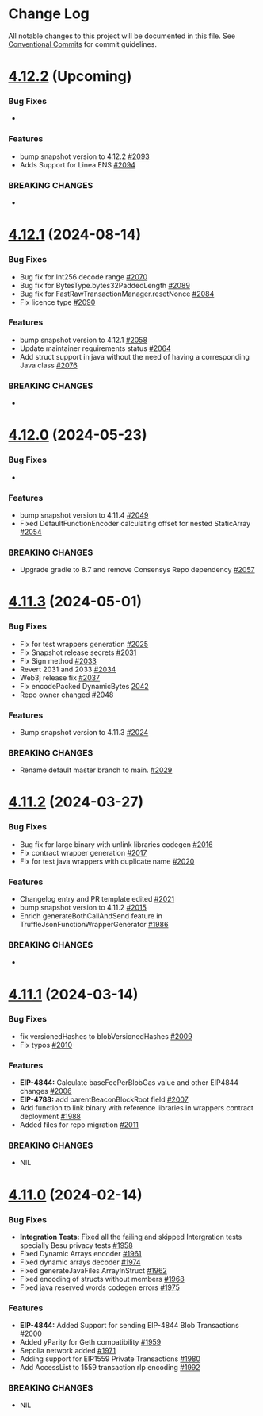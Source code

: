 # Change Log

All notable changes to this project will be documented in this file.
See [Conventional Commits](https://conventionalcommits.org) for commit guidelines.

# [4.12.2]() (Upcoming)

### Bug Fixes

*

### Features

* bump snapshot version to 4.12.2 [#2093](https://github.com/hyperledger/web3j/pull/2093)
* Adds Support for Linea ENS [#2094](https://github.com/hyperledger/web3j/pull/2094)
 
### BREAKING CHANGES

*

# [4.12.1](https://github.com/hyperledger/web3j/releases/tag/v4.12.1) (2024-08-14)

### Bug Fixes

* Bug fix for Int256 decode range [#2070](https://github.com/hyperledger/web3j/pull/2070)
* Bug fix for BytesType.bytes32PaddedLength [#2089](https://github.com/hyperledger/web3j/pull/2089)
* Bug fix for FastRawTransactionManager.resetNonce [#2084](https://github.com/hyperledger/web3j/pull/2084)
* Fix licence type [#2090](https://github.com/hyperledger/web3j/pull/2090)

### Features

* bump snapshot version to 4.12.1 [#2058](https://github.com/hyperledger/web3j/pull/2058)
* Update maintainer requirements status [#2064](https://github.com/hyperledger/web3j/pull/2064)
* Add struct support in java without the need of having a corresponding Java class [#2076](https://github.com/hyperledger/web3j/pull/2076)

### BREAKING CHANGES

*

# [4.12.0](https://github.com/hyperledger/web3j/releases/tag/v4.12.0) (2024-05-23)

### Bug Fixes

* 

### Features

* bump snapshot version to 4.11.4 [#2049](https://github.com/web3j/web3j/pull/2049)
* Fixed DefaultFunctionEncoder calculating offset for nested StaticArray [#2054](https://github.com/web3j/web3j/pull/2054)

### BREAKING CHANGES

* Upgrade gradle to 8.7 and remove Consensys Repo dependency [#2057](https://github.com/hyperledger/web3j/pull/2057)

# [4.11.3](https://github.com/hyperledger/web3j/releases/tag/v4.11.3) (2024-05-01)

### Bug Fixes

* Fix for test wrappers generation [#2025](https://github.com/web3j/web3j/pull/2025)
* Fix Snapshot release secrets [#2031](https://github.com/hyperledger/web3j/pull/2031)
* Fix Sign method [#2033](https://github.com/hyperledger/web3j/pull/2033)
* Revert 2031 and 2033 [#2034](https://github.com/hyperledger/web3j/pull/2034)
* Web3j release fix [#2037](https://github.com/hyperledger/web3j/pull/2037)
* Fix encodePacked DynamicBytes [2042](https://github.com/hyperledger/web3j/pull/2042)
* Repo owner changed [#2048](https://github.com/hyperledger/web3j/pull/2048)

### Features

* Bump snapshot version to 4.11.3 [#2024](https://github.com/web3j/web3j/pull/2024)

### BREAKING CHANGES

* Rename default master branch to main. [#2029](https://github.com/hyperledger/web3j/pull/2029)


# [4.11.2](https://github.com/web3j/web3j/releases/tag/v4.11.2) (2024-03-27)

### Bug Fixes

* Bug fix for large binary with unlink libraries codegen [#2016](https://github.com/web3j/web3j/pull/2016)
* Fix contract wrapper generation [#2017](https://github.com/web3j/web3j/pull/2017)
* Fix for test java wrappers with duplicate name [#2020](https://github.com/web3j/web3j/pull/2020)

### Features

* Changelog entry and PR template edited [#2021](https://github.com/web3j/web3j/pull/2021)
* bump snapshot version to 4.11.2  [#2015](https://github.com/web3j/web3j/pull/2015)
* Enrich generateBothCallAndSend feature in TruffleJsonFunctionWrapperGenerator [#1986](https://github.com/web3j/web3j/pull/1986)

### BREAKING CHANGES

* 


# [4.11.1](https://github.com/web3j/web3j/releases/tag/v4.11.1) (2024-03-14)

### Bug Fixes

* fix versionedHashes to blobVersionedHashes [#2009](https://github.com/web3j/web3j/pull/2009)
* Fix typos [#2010](https://github.com/web3j/web3j/pull/2010)

### Features

* **EIP-4844:** Calculate baseFeePerBlobGas value and other EIP4844 changes [#2006](https://github.com/web3j/web3j/pull/2006)
* **EIP-4788:** add parentBeaconBlockRoot field [#2007](https://github.com/web3j/web3j/pull/2007)
* Add function to link binary with reference libraries in wrappers contract deployment [#1988](https://github.com/web3j/web3j/pull/1988)
* Added files for repo migration [#2011](https://github.com/web3j/web3j/pull/2011)

### BREAKING CHANGES

* NIL


# [4.11.0](https://github.com/web3j/web3j/compare/v4.10.3...v4.11.0) (2024-02-14)

### Bug Fixes

* **Integration Tests:** Fixed all the failing and skipped Intergration tests specially Besu privacy tests [#1958](https://github.com/web3j/web3j/pull/1958)
* Fixed Dynamic Arrays encoder [#1961](https://github.com/web3j/web3j/pull/1961)
* Fixed dynamic arrays decoder [#1974](https://github.com/web3j/web3j/pull/1974)
* Fixed generateJavaFiles ArrayInStruct [#1962](https://github.com/web3j/web3j/pull/1962)
* Fixed encoding of structs without members [#1968](https://github.com/web3j/web3j/pull/1968)
* Fixed java reserved words codegen errors [#1975](https://github.com/web3j/web3j/pull/1975)

### Features

* **EIP-4844:** Added Support for sending EIP-4844 Blob Transactions [#2000](https://github.com/web3j/web3j/pull/2000)
* Added yParity for Geth compatibility [#1959](https://github.com/web3j/web3j/pull/1959)
* Sepolia network added [#1971](https://github.com/web3j/web3j/pull/1971)
* Adding support for EIP1559 Private Transactions [#1980](https://github.com/web3j/web3j/pull/1980)
* Add AccessList to 1559 transaction rlp encoding [#1992](https://github.com/web3j/web3j/pull/1992)

### BREAKING CHANGES

* NIL